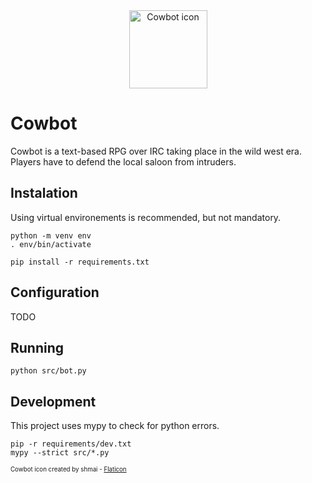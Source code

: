 <div align="center">
  <img alt="Cowbot icon" src="https://github.com/bemug/cowbot/assets/5015627/6c55b1d9-b2eb-464f-861a-4ef1461e8e02" width="125" />
</div>

# Cowbot
Cowbot is a text-based RPG over IRC taking place in the wild west era. Players have to defend the local saloon from intruders.

## Instalation
Using virtual environements is recommended, but not mandatory.
```
python -m venv env
. env/bin/activate
```
```
pip install -r requirements.txt
```

## Configuration
TODO

## Running
```
python src/bot.py
```

## Development
This project uses mypy to check for python errors.
```
pip -r requirements/dev.txt
mypy --strict src/*.py
```

<sub><sup>Cowbot icon created by shmai - <a href="https://www.flaticon.com/authors/shmai" title="shmai on Flaticon">Flaticon</a></sub></sup>
